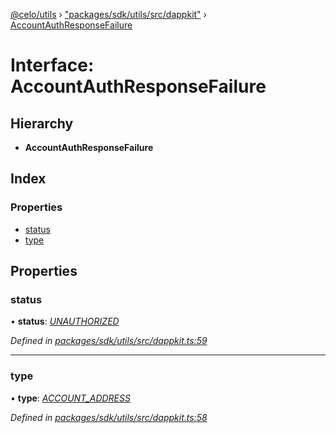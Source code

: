 [@celo/utils](../README.md) › ["packages/sdk/utils/src/dappkit"](../modules/_packages_sdk_utils_src_dappkit_.md) › [AccountAuthResponseFailure](_packages_sdk_utils_src_dappkit_.accountauthresponsefailure.md)

# Interface: AccountAuthResponseFailure

## Hierarchy

* **AccountAuthResponseFailure**

## Index

### Properties

* [status](_packages_sdk_utils_src_dappkit_.accountauthresponsefailure.md#status)
* [type](_packages_sdk_utils_src_dappkit_.accountauthresponsefailure.md#type)

## Properties

###  status

• **status**: *[UNAUTHORIZED](../enums/_packages_sdk_utils_src_dappkit_.dappkitresponsestatus.md#unauthorized)*

*Defined in [packages/sdk/utils/src/dappkit.ts:59](https://github.com/celo-org/celo-monorepo/blob/master/packages/sdk/utils/src/dappkit.ts#L59)*

___

###  type

• **type**: *[ACCOUNT_ADDRESS](../enums/_packages_sdk_utils_src_dappkit_.dappkitrequesttypes.md#account_address)*

*Defined in [packages/sdk/utils/src/dappkit.ts:58](https://github.com/celo-org/celo-monorepo/blob/master/packages/sdk/utils/src/dappkit.ts#L58)*
